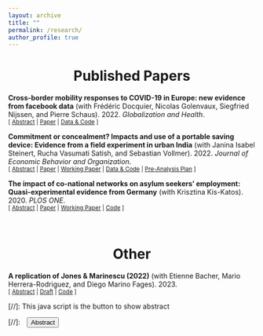 ```yaml
---
layout: archive
title: ""
permalink: /research/
author_profile: true
---
```


# <center> Published Papers </center>

**Cross-border mobility responses to COVID-19 in Europe: new evidence from facebook data** 
(with Frédéric Docquier, Nicolas Golenvaux, Siegfried Nijssen, and Pierre Schaus). 2022. *Globalization and Health*. 
<br/>
<small>[ <a href="#/" onclick="visib('covid')">Abstract</a> | [Paper](https://globalizationandhealth.biomedcentral.com/articles/10.1186/s12992-022-00832-6) | [Data & Code](https://doi.org/10.5281/zenodo.4719559) \] </small>

<div id="covid" style="display: none; text-align: justify; line-height: 1.2" ><small>
Abstract: Assessing the impact of government responses to Covid-19 is crucial to contain the pandemic and improve preparedness for future crises. We investigate here the impact of non-pharmaceutical interventions (NPIs) and infection threats on the daily evolution of cross-border movements of people during the Covid-19 pandemic. We use a unique database on Facebook users’ mobility, and rely on regression and machine learning models to identify the role of infection threats and containment policies. Permutation techniques allow us to compare the impact and predictive power of these two categories of variables. In contrast with studies on within-border mobility, our models point to a stronger importance of containment policies in explaining changes in cross-border traffic as compared with international travel bans and fears of being infected. The latter are proxied by the numbers of Covid-19 cases and deaths at destination. Although the ranking among coercive policies varies across modelling techniques, containment measures in the destination country (such as cancelling of events, restrictions on internal movements and public gatherings), and school closures in the origin country (influencing parental leaves) have the strongest impacts on cross-border movements. While descriptive in nature, our findings have policy-relevant implications. Cross-border movements of people predominantly consist of labor commuting flows and business travels. These economic and essential flows are marginally influenced by the fear of infection and international travel bans. They are mostly governed by the stringency of internal containment policies and the ability to travel.
</small><br><br/></div>

**Commitment or concealment? Impacts and use of a portable saving device: Evidence from a field experiment in urban India** (with Janina Isabel Steinert, Rucha Vasumati Satish, and Sebastian Vollmer). 2022. *Journal of Economic Behavior and Organization*. 
<br/>
<small>[ <a href="#/" onclick="visib('commit')">Abstract</a> | [Paper](https://doi.org/10.1016/j.jebo.2021.11.025) | [Working Paper](https://FelixStips.github.io/files/pune_rct_wp.pdf) | [Data & Code](https://osf.io/p8dj5/) | [Pre-Analysis Plan](https://FelixStips.github.io/files/pap_pune_rct.pdf) \] </small>

<div id="commit" style="display: none; text-align: justify; line-height: 1.2" ><small>
Abstract: To quantify the impact of a novel “soft” commitment intervention, we randomly allocate 1525 Indian slum dwellers to receive a zip purse and a lockbox (treatment) or a lockbox only (control). After six months, we document a 19 percent increase in total savings in the treatment arm. The effect is sustained in a sub-sample of participants we re-interview during the COVID-19 pandemic, twenty months after initial distribution of the devices. While temptation spending was not reduced, additional analyses suggest that the zip purse served as a hiding rather than a self-control device. Our results highlight the importance of considering the role of financial transfers to other household members in future saving promotion programs.
</small><br><br/></div>


**The impact of co-national networks on asylum seekers’ employment: Quasi-experimental evidence from Germany** (with Krisztina Kis-Katos). 2020. *PLOS ONE*. 
<br/>
<small>[ <a href="#/" onclick="visib('network')">Abstract</a> | [Paper](https://doi.org/10.1371/journal.pone.0236996) | [Working Paper](https://FelixStips.github.io/files/dp_networks.pdf) | <a href="https://FelixStips.github.io/files/plosone_final.do" target="_blank" >Code</a> \] </small>

<div id="network" style="display: none; text-align: justify; line-height: 1.2" ><small>
Abstract: Using novel registry data on persons receiving asylum welfare benefits in Germany for the period from 2010 to 2016, and quasi-experimental variation induced by German allocation policies, we identify the role that the size and composition of local co-national networks of asylum seekers play for formal labor market access within the same group. While the individual employment probability is not linked to network size, it increases with the number of employed local co-national asylum seekers and decreases with the number of non-employed network members, thereby underlining the central importance of network quality.
 </small><br><br/></div>
 
 
<br> 

# <center> Other </center>

**A replication of Jones & Marinescu (2022)** (with Etienne Bacher, Mario Herrera-Rodriguez, and Diego Marino Fages). 2023. 
<br/>
<small>[ <a href="#/" onclick="visib('alaska')">Abstract</a> | [Draft](https://FelixStips.github.io/files/Oslo_Jones_Marinescu.pdf) | <a href="https://osf.io/6atfw" target="_blank" >Code</a> \] </small>

<div id="alaska" style="display: none; text-align: justify; line-height: 1.2" ><small>
Abstract: Jones and Marinescu (2022) study the employment effects of a universal cash transfer in Alaska. Using a synthetic control method, they find that the transfer had no negative effects on employment. We reproduce the results using their replication package and investigate if the results hold when using a different software to run the analysis. We also use different estimation techniques and perform sensitivity checks to assess robustness of the results. We find some differences in the size and significance of the average treatment effects on labor force participation and hours worked when we use a different software (R) and various extensions of the synthetic control method. We also find smaller coefficients on part-time employment when including more covariates. However, these differences do not contradict the main conclusion of the paper. </small><br><br/></div>

[//]: This java script is the button to show abstract
<script>
 function visib(id) {
  var x = document.getElementById(id);
  if (x.style.display === "block") {
    x.style.display = "none";
  } else {
    x.style.display = "block";
  }
}
</script>

[//]:&emsp;<button onclick="visib('polariz')" class="btn btn--inverse btn--small">Abstract</button>

